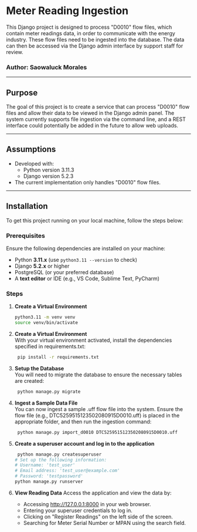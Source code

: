 # Meter Reading Ingestion

This Django project is designed to process "D0010" flow files, which contain meter readings data, in order to communicate with the energy industry. These flow files need to be ingested into the database. The data can then be accessed via the Django admin interface by support staff for review.

### Author: Saowaluck Morales

---

## Purpose

The goal of this project is to create a service that can process "D0010" flow files and allow their data to be viewed in the Django admin panel. The system currently supports file ingestion via the command line, and a REST interface could potentially be added in the future to allow web uploads.

---

## Assumptions

- Developed with:
    - Python version 3.11.3
    - Django version 5.2.3
- The current implementation only handles "D0010" flow files.

---


## Installation

To get this project running on your local machine, follow the steps below:

### Prerequisites

Ensure the following dependencies are installed on your machine:

- Python **3.11.x** (use `python3.11 --version` to check)
- Django **5.2.x** or higher
- PostgreSQL (or your preferred database)
- A **text editor** or IDE (e.g., VS Code, Sublime Text, PyCharm)

### Steps

1. **Create a Virtual Environment**  

   ```bash
   python3.11 -m venv venv
   source venv/bin/activate 

2. **Create a Virtual Environment**  
    With your virtual environment activated, install the dependencies specified in requirements.txt:

     ```bash
      pip install -r requirements.txt

3. **Setup the Database**  
    You will need to migrate the database to ensure the necessary tables are created:

     ```bash
      python manage.py migrate

4. **Ingest a Sample Data File**  
    You can now ingest a sample .uff flow file into the system. Ensure the flow file (e.g., DTC5259515123502080915D0010.uff) is placed in the appropriate folder, and then run        the ingestion command:

     ```bash
      python manage.py import_d0010 DTC5259515123502080915D0010.uff

5. **Create a superuser account and log in to the application**  

     ```bash
      python manage.py createsuperuser
    # Set up the following information:
    # Username: 'test_user'
    # Email address: 'test_user@example.com'
    # Password: 'testpassword'
    python manage.py runserver
     
6. **View Reading Data**
    Access the application and view the data by:

    - Accessing http://127.0.0.1:8000 in your web browser.
    - Entering your superuser credentials to log in.
    - Clicking on "Register Readings" on the left side of the screen.
    - Searching for Meter Serial Number or MPAN using the search field.
     





   
  
